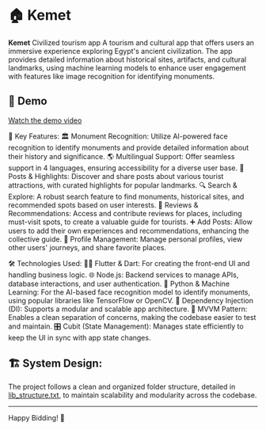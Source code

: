 # 🏠 Kemet

**Kemet**  Civilized tourism app
 A tourism and cultural app that offers users an immersive experience exploring Egypt's ancient civilization. The 
app provides detailed information about historical sites, artifacts, and cultural landmarks, using machine learning 
models to enhance user engagement with features like image recognition for identifying monuments.
## 🎥 Demo

[Watch the demo video](
https://github.com/user-attachments/assets/d6d4cbff-97ad-4a2a-a109-48c42ebae467)

🚀 Key Features:
🏛️ Monument Recognition: Utilize AI-powered face recognition to identify monuments and provide detailed information about their history and significance.
🌎 Multilingual Support: Offer seamless support in 4 languages, ensuring accessibility for a diverse user base.
📍 Posts & Highlights: Discover and share posts about various tourist attractions, with curated highlights for popular landmarks.
🔍 Search & Explore: A robust search feature to find monuments, historical sites, and recommended spots based on user interests.
🌟 Reviews & Recommendations: Access and contribute reviews for places, including must-visit spots, to create a valuable guide for tourists.
➕ Add Posts: Allow users to add their own experiences and recommendations, enhancing the collective guide.
👤 Profile Management: Manage personal profiles, view other users' journeys, and share favorite places.

🛠️ Technologies Used:
🧑‍💻 Flutter & Dart: For creating the front-end UI and handling business logic.
🌐 Node.js: Backend services to manage APIs, database interactions, and user authentication.
🐍 Python & Machine Learning: For the AI-based face recognition model to identify monuments, using popular libraries like TensorFlow or OpenCV.
💉 Dependency Injection (DI): Supports a modular and scalable app architecture.
🧩 MVVM Pattern: Enables a clean separation of concerns, making the codebase easier to test and maintain.
🎛️ Cubit (State Management): Manages state efficiently to keep the UI in sync with app state changes.

## 🏗️ System Design:
The project follows a clean and organized folder structure, detailed in [lib_structure.txt](lib_structure.txt), to maintain scalability and modularity across the codebase.

---


Happy Bidding! 🎉
